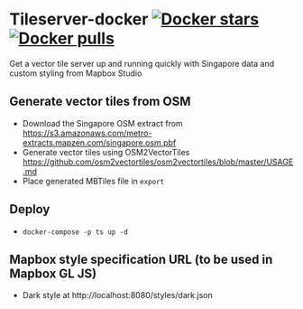 # Tileserver-docker [![Docker stars](https://img.shields.io/docker/stars/chrissng/tileserver-docker.svg)](https://hub.docker.com/r/chrissng/tileserver-docker/) [![Docker pulls](https://img.shields.io/docker/pulls/chrissng/tileserver-docker.svg)](https://hub.docker.com/r/chrissng/tileserver-docker/)

Get a vector tile server up and running quickly with Singapore data and custom styling from Mapbox Studio

## Generate vector tiles from OSM

- Download the Singapore OSM extract from https://s3.amazonaws.com/metro-extracts.mapzen.com/singapore.osm.pbf
- Generate vector tiles using OSM2VectorTiles https://github.com/osm2vectortiles/osm2vectortiles/blob/master/USAGE.md
- Place generated MBTiles file in `export`

## Deploy

- `docker-compose -p ts up -d`

## Mapbox style specification URL (to be used in Mapbox GL JS)

- Dark style at http://localhost:8080/styles/dark.json
